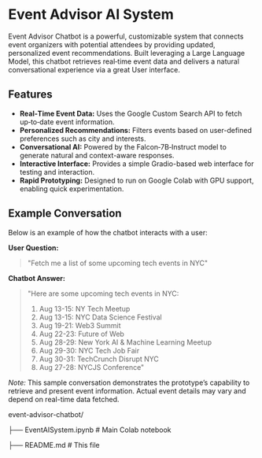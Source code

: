 # Event Advisor AI System

Event Advisor Chatbot is a powerful, customizable system that connects event organizers with potential attendees by providing updated, personalized event recommendations. Built leveraging a Large Language Model, this chatbot retrieves real‑time event data and delivers a natural conversational experience via a great User interface.

## Features

- **Real‑Time Event Data:** Uses the Google Custom Search API to fetch up‑to‑date event information.
- **Personalized Recommendations:** Filters events based on user-defined preferences such as city and interests.
- **Conversational AI:** Powered by the Falcon‑7B‑Instruct model to generate natural and context-aware responses.
- **Interactive Interface:** Provides a simple Gradio-based web interface for testing and interaction.
- **Rapid Prototyping:** Designed to run on Google Colab with GPU support, enabling quick experimentation.

## Example Conversation

Below is an example of how the chatbot interacts with a user:

**User Question:**  
> "Fetch me a list of some upcoming tech events in NYC"

**Chatbot Answer:**  
> "Here are some upcoming tech events in NYC:  
> 1. Aug 13-15: NY Tech Meetup  
> 2. Aug 13-15: NYC Data Science Festival  
> 3. Aug 19-21: Web3 Summit  
> 4. Aug 22-23: Future of Web  
> 5. Aug 28-29: New York AI & Machine Learning Meetup  
> 6. Aug 29-30: NYC Tech Job Fair  
> 7. Aug 30-31: TechCrunch Disrupt NYC  
> 8. Aug 27-28: NYCJS Conference"

*Note:* This sample conversation demonstrates the prototype’s capability to retrieve and present event information. Actual event details may vary and depend on real-time data fetched.

event-advisor-chatbot/

├── EventAISystem.ipynb  # Main Colab notebook

├── README.md                  # This file


